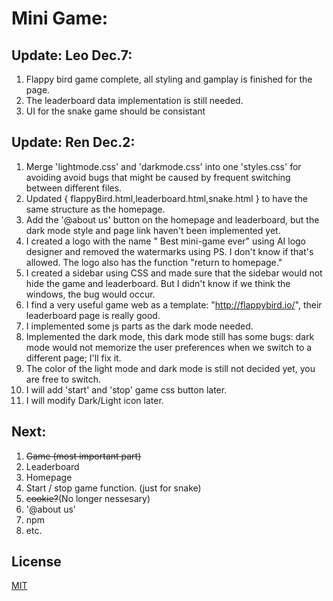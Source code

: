 # Mini Game:

## Update: Leo Dec.7:
1. Flappy bird game complete, all styling and gamplay is finished for the page.
2. The leaderboard data implementation is still needed.
3. UI for the snake game should be consistant

## Update: Ren Dec.2:

1. Merge 'lightmode.css' and 'darkmode.css' into one 'styles.css' for avoiding avoid bugs that might be caused by frequent switching between different files.
2. Updated { flappyBird.html,leaderboard.html,snake.html } to have the same structure as the homepage.
3. Add the '@about us' button on the homepage and leaderboard, but the dark mode style and page link haven't been implemented yet.
4. I created a logo with the name " Best mini-game ever" using AI logo designer and removed the watermarks using PS. I don't know if that's allowed. The logo also has the function "return to homepage."
5. I created a sidebar using CSS and made sure that the sidebar would not hide the game and leaderboard. But I didn't know if we think the windows, the bug would occur.
6. I find a very useful game web as a template: "http://flappybird.io/", their leaderboard page is really good.
7. I implemented some js parts as the dark mode needed.
8.  Implemented the dark mode, this dark mode still has some bugs: dark mode would not memorize the user preferences when we switch to a different page; I'll fix it.
9.  The color of the light mode and dark mode is still not decided yet, you are free to switch.
10. I will add 'start' and 'stop' game css button later.
11. I will modify Dark/Light icon later.

## Next:
1. ~~Game (most important part)~~
2. Leaderboard
3. Homepage
4. Start / stop game function. (just for snake)
5. ~~cookie?~~(No longer nessesary)
6. '@about us'
7. npm
9. etc.

## License
[MIT](https://choosealicense.com/licenses/mit/)
